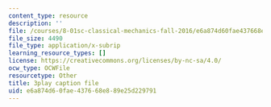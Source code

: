```yaml
---
content_type: resource
description: ''
file: /courses/8-01sc-classical-mechanics-fall-2016/e6a874d60fae437668e889e25d229791_2tSUT6HDeaw.srt
file_size: 4490
file_type: application/x-subrip
learning_resource_types: []
license: https://creativecommons.org/licenses/by-nc-sa/4.0/
ocw_type: OCWFile
resourcetype: Other
title: 3play caption file
uid: e6a874d6-0fae-4376-68e8-89e25d229791
---
```

